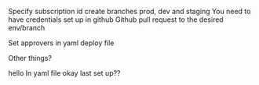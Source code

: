 Specify subscription id
create branches prod, dev and staging
You need to have credentials set up in github
Github pull request to the desired env/branch

Set approvers in yaml deploy file

Other things?

hello
In yaml file 
okay last set up??